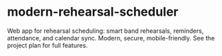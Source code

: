 # modern-rehearsal-scheduler
Web app for rehearsal scheduling: smart band rehearsals, reminders, attendance, and calendar sync. Modern, secure, mobile-friendly. See the project plan for full features.
